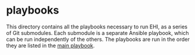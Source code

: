 # playbooks
This directory contains all the playbooks necessary to run EHI, as a series of Git submodules. Each submodule is a separate Ansible playbook, which can be run independently of the others. The playbooks are run in the order they are listed in the [main playbook](../main.yml).